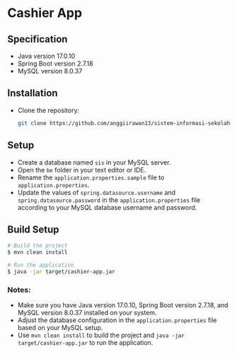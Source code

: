 # Cashier App

## Specification
- Java version 17.0.10
- Spring Boot version 2.7.18
- MySQL version 8.0.37

## Installation
- Clone the repository:
  ```bash
  git clone https://github.com/anggiirawan13/sistem-informasi-sekolah.git
  ```

## Setup
- Create a database named `sis` in your MySQL server.
- Open the `be` folder in your text editor or IDE.
- Rename the `application.properties.sample` file to `application.properties`.
- Update the values of `spring.datasource.username` and `spring.datasource.password` in the `application.properties` file according to your MySQL database username and password.

## Build Setup

```bash
# Build the project
$ mvn clean install

# Run the application
$ java -jar target/cashier-app.jar
```

### Notes:
- Make sure you have Java version 17.0.10, Spring Boot version 2.7.18, and MySQL version 8.0.37 installed on your system.
- Adjust the database configuration in the `application.properties` file based on your MySQL setup.
- Use `mvn clean install` to build the project and `java -jar target/cashier-app.jar` to run the application.